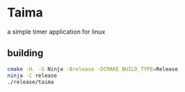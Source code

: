 # Taima
a simple timer application for linux

## building

```bash
cmake -H. -G Ninja -Brelease -DCMAKE_BUILD_TYPE=Release
ninja -C release
./release/taima
```

